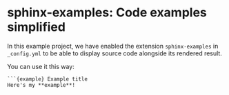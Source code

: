 # sphinx-examples: Code examples simplified

In this example project, we have enabled the extension `sphinx-examples` in `_config.yml` to be able to display source code alongside its rendered result.

You can use it this way:

```{example} Use examples to show source code and rendered result
```{example} Example title
Here's my **example**!
```

